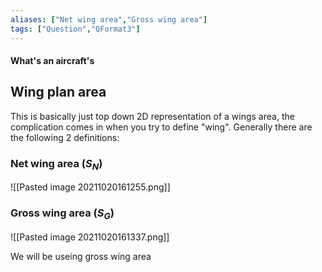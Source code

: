 ```yaml
---
aliases: ["Net wing area","Gross wing area"]
tags: ["Question","QFormat3"]
---
```


#### What's an aircraft's
## Wing plan area
This is basically just top down 2D representation of a wings area, the complication comes in when you try to define "wing". Generally there are the following 2 definitions:

### Net wing area ($S_N$)
![[Pasted image 20211020161255.png]]

### Gross wing area ($S_G$)
![[Pasted image 20211020161337.png]]

We will be useing gross wing area